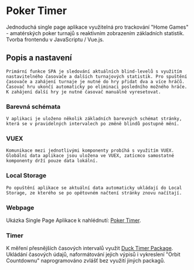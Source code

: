# Poker Timer

Jednoduchá single page aplikace využitelná pro trackování "Home Games" - amatérských poker turnajů s reaktivním zobrazením základních statistik.
Tvorba frontendu v JavaScriptu / Vue.js.

## Popis a nastavení

```
Primární funkce SPA je sledování aktuálních blind-levelů s využitím nastavitelného časovače a dalších turnajových statistik. Pro spuštění časovače a zahájení turnaje je nutné do hry přidat dva a více hráčů. Časovač hru ukončí automaticky po eliminaci posledního možného hráče. K zahájení další hry je nutné časovač manuálně vyresetovat.
```

### Barevná schémata

```
V aplikaci je uloženo několik základních barevných schémat stránky, která se v pravidelných intervalech po změně blindů postupně mění.
```

### VUEX

```
Komunikace mezi jednotlivými komponenty probíhá s využitím VUEX. Globální data aplikace jsou uložena ve VUEX, zatícmco samostatné komponenty drží pouze data lokální.
```

### Local Storage

```
Po opuštění aplikace se aktuální data automaticky ukládají do Local Storage, ze kterého se po opětovném načtení stránky znovu načítají.
```

### Webpage

Ukázka Single Page Aplikace k nahlédnutí: [Poker Timer](https://poker-timer.tk).

### Timer

K měření přesnějších časových intervalů využit [Duck Timer Package](https://www.npmjs.com/package/duck-timer). Ukládání časových údajů, naformátování jejich výpisů i vykreslení "Orbit Countdownu" naprogramováno zvlášť bez využití jiných packagů.
